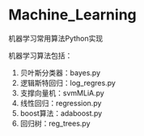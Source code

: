 # Machine_Learning
机器学习常用算法Python实现

机器学习算法包括：    
1.  贝叶斯分类器：bayes.py    
2.  逻辑斯特回归：log_regres.py    
3.  支撑向量机：svmMLiA.py    
4.  线性回归：regression.py    
5.  boost算法：adaboost.py
6.  回归树：reg_trees.py
